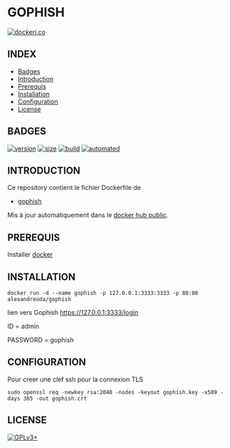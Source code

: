 # GOPHISH

[![dockeri.co](https://dockeri.co/image/alexandreoda/gophish)](https://hub.docker.com/r/alexandreoda/gophish)


## INDEX

- [Badges](#BADGES)
- [Introduction](#INTRODUCTION)
- [Prerequis](#PREREQUIS)
- [Installation](#INSTALLATION)
- [Configuration](#CONFIGURATION)
- [License](#LICENSE)


## BADGES

[![version](https://images.microbadger.com/badges/version/alexandreoda/gophish.svg)](https://microbadger.com/images/alexandreoda/gophish)
[![size](https://images.microbadger.com/badges/image/alexandreoda/gophish.svg)](https://microbadger.com/images/alexandreoda/gophish")
[![build](https://img.shields.io/docker/build/alexandreoda/gophish.svg)](https://hub.docker.com/r/alexandreoda/gophish)
[![automated](https://img.shields.io/docker/automated/alexandreoda/gophish.svg)](https://hub.docker.com/r/alexandreoda/gophish)


## INTRODUCTION

Ce repository contient le fichier Dockerfile de

- [gophish](https://gophish.io/)

Mis à jour automatiquement dans le [docker hub public](https://hub.docker.com/r/alexandreoda/gophish/).


## PREREQUIS

Installer [docker](https://www.docker.com)


## INSTALLATION

```
docker run -d --name gophish -p 127.0.0.1:3333:3333 -p 80:80 alexandreoda/gophish
```

lien vers Gophish https://127.0.0.1:3333/login

ID        = admin

PASSWORD  = gophish


## CONFIGURATION

Pour creer une clef ssh pour la connexion TLS

```
sudo openssl req -newkey rsa:2048 -nodes -keyout gophish.key -x509 -days 365 -out gophish.crt
```


## LICENSE

[![GPLv3+](http://gplv3.fsf.org/gplv3-127x51.png)](https://github.com/oda-alexandre/gophish/blob/master/LICENSE)
